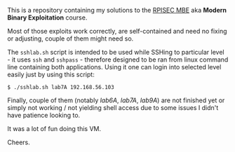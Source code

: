 This is a repository containing my solutions to the [RPISEC MBE](https://github.com/RPISEC/MBE/) aka **Modern Binary Exploitation** course.

Most of those exploits work correctly, are self-contained and need no fixing or adjusting, couple of them might need so.

The `sshlab.sh` script is intended to be used while SSHing to particular level - it uses `ssh` and `sshpass` - therefore designed to be ran from linux command line containing both applications. Using it one can login into selected level easily just by using this script:

```
$ ./sshlab.sh lab7A 192.168.56.103
```

Finally, couple of them (notably *lab6A*, *lab7A*, *lab9A*) are not finished yet or simply not working / not yielding shell access due to some issues I didn't have patience looking to.

It was a lot of fun doing this VM.

Cheers.

